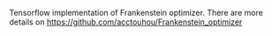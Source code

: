 Tensorflow implementation of Frankenstein optimizer. There are more details on https://github.com/acctouhou/Frankenstein_optimizer
